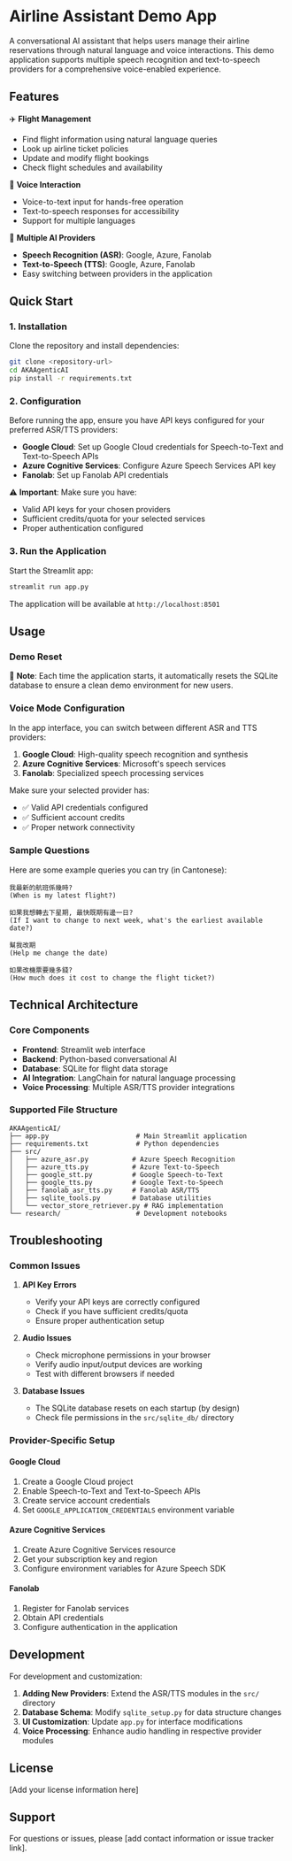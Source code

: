 # Airline Assistant Demo App

A conversational AI assistant that helps users manage their airline reservations through natural language and voice interactions. This demo application supports multiple speech recognition and text-to-speech providers for a comprehensive voice-enabled experience.

## Features

✈️ **Flight Management**
- Find flight information using natural language queries
- Look up airline ticket policies
- Update and modify flight bookings
- Check flight schedules and availability

🎤 **Voice Interaction**
- Voice-to-text input for hands-free operation
- Text-to-speech responses for accessibility
- Support for multiple languages

🔧 **Multiple AI Providers**
- **Speech Recognition (ASR)**: Google, Azure, Fanolab
- **Text-to-Speech (TTS)**: Google, Azure, Fanolab
- Easy switching between providers in the application

## Quick Start

### 1. Installation

Clone the repository and install dependencies:

```bash
git clone <repository-url>
cd AKAAgenticAI
pip install -r requirements.txt
```

### 2. Configuration

Before running the app, ensure you have API keys configured for your preferred ASR/TTS providers:

- **Google Cloud**: Set up Google Cloud credentials for Speech-to-Text and Text-to-Speech APIs
- **Azure Cognitive Services**: Configure Azure Speech Services API key
- **Fanolab**: Set up Fanolab API credentials

⚠️ **Important**: Make sure you have:
- Valid API keys for your chosen providers
- Sufficient credits/quota for your selected services
- Proper authentication configured

### 3. Run the Application

Start the Streamlit app:

```bash
streamlit run app.py
```

The application will be available at `http://localhost:8501`

## Usage

### Demo Reset
🔄 **Note**: Each time the application starts, it automatically resets the SQLite database to ensure a clean demo environment for new users.

### Voice Mode Configuration

In the app interface, you can switch between different ASR and TTS providers:

1. **Google Cloud**: High-quality speech recognition and synthesis
2. **Azure Cognitive Services**: Microsoft's speech services
3. **Fanolab**: Specialized speech processing services

Make sure your selected provider has:
- ✅ Valid API credentials configured
- ✅ Sufficient account credits
- ✅ Proper network connectivity

### Sample Questions

Here are some example queries you can try (in Cantonese):

```
我最新的航班係幾時?
(When is my latest flight?)

如果我想轉去下星期, 最快既期有邊一日?
(If I want to change to next week, what's the earliest available date?)

幫我改期
(Help me change the date)

如果改機票要幾多錢?
(How much does it cost to change the flight ticket?)
```

## Technical Architecture

### Core Components

- **Frontend**: Streamlit web interface
- **Backend**: Python-based conversational AI
- **Database**: SQLite for flight data storage
- **AI Integration**: LangChain for natural language processing
- **Voice Processing**: Multiple ASR/TTS provider integrations

### Supported File Structure

```
AKAAgenticAI/
├── app.py                      # Main Streamlit application
├── requirements.txt            # Python dependencies
├── src/
│   ├── azure_asr.py           # Azure Speech Recognition
│   ├── azure_tts.py           # Azure Text-to-Speech
│   ├── google_stt.py          # Google Speech-to-Text
│   ├── google_tts.py          # Google Text-to-Speech
│   ├── fanolab_asr_tts.py     # Fanolab ASR/TTS
│   ├── sqlite_tools.py        # Database utilities
│   └── vector_store_retriever.py # RAG implementation
└── research/                   # Development notebooks
```

## Troubleshooting

### Common Issues

1. **API Key Errors**
   - Verify your API keys are correctly configured
   - Check if you have sufficient credits/quota
   - Ensure proper authentication setup

2. **Audio Issues**
   - Check microphone permissions in your browser
   - Verify audio input/output devices are working
   - Test with different browsers if needed

3. **Database Issues**
   - The SQLite database resets on each startup (by design)
   - Check file permissions in the `src/sqlite_db/` directory

### Provider-Specific Setup

#### Google Cloud
1. Create a Google Cloud project
2. Enable Speech-to-Text and Text-to-Speech APIs
3. Create service account credentials
4. Set `GOOGLE_APPLICATION_CREDENTIALS` environment variable

#### Azure Cognitive Services
1. Create Azure Cognitive Services resource
2. Get your subscription key and region
3. Configure environment variables for Azure Speech SDK

#### Fanolab
1. Register for Fanolab services
2. Obtain API credentials
3. Configure authentication in the application

## Development

For development and customization:

1. **Adding New Providers**: Extend the ASR/TTS modules in the `src/` directory
2. **Database Schema**: Modify `sqlite_setup.py` for data structure changes
3. **UI Customization**: Update `app.py` for interface modifications
4. **Voice Processing**: Enhance audio handling in respective provider modules

## License

[Add your license information here]

## Support

For questions or issues, please [add contact information or issue tracker link]. 
